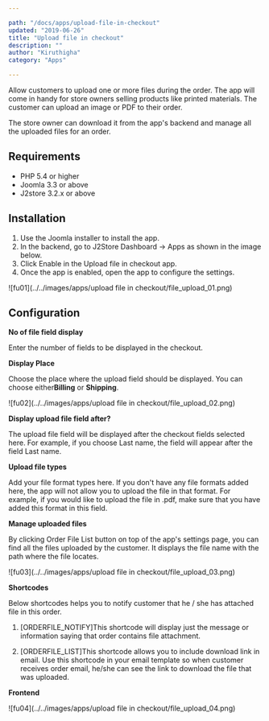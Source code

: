 ```yaml
---

path: "/docs/apps/upload-file-in-checkout"
updated: "2019-06-26"
title: "Upload file in checkout"
description: ""
author: "Kiruthigha"
category: "Apps"

---
```





Allow customers to upload one or more files during the order. The app will come in handy for store owners selling products like printed materials. The customer can upload an image or PDF to their order.

The store owner can download it from the app's backend and manage all the uploaded files for an order.

## Requirements

- PHP 5.4 or higher
- Joomla 3.3 or above
- J2store 3.2.x or above


## Installation

1. Use the Joomla installer to install the app.
2. In the backend, go to J2Store Dashboard -> Apps as shown in the image below.
3. Click Enable in the Upload file in checkout app.
4. Once the app is enabled, open the app to configure the settings.

![fu01](../../images/apps/upload file in checkout/file_upload_01.png)

## Configuration

**No of file field display**

Enter the number of fields to be displayed in the checkout.

**Display Place**

Choose the place where the upload field should be displayed. You can choose either**Billing** or **Shipping**.

![fu02](../../images/apps/upload file in checkout/file_upload_02.png)

**Display upload file field after?**

The upload file field will be displayed after the checkout fields selected here. For example, if you choose Last name, the field will appear after the field Last name.

**Upload file types**

Add your file format types here. If you don't have any file formats added here, the app will not allow you to upload the file in that format. For example, if you would like to upload the file in .pdf, make sure that you have added this format in this field.

**Manage uploaded files**

By clicking Order File List button on top of the app's settings page, you can find all the files uploaded by the customer. It displays the file name with the path where the file locates.

![fu03](../../images/apps/upload file in checkout/file_upload_03.png)

**Shortcodes**

Below shortcodes helps you to notify customer that he / she has attached file in this order.

1. [ORDERFILE_NOTIFY]This shortcode will display just the message or information saying that order contains file attachment.

2. [ORDERFILE_LIST]This shortcode allows you to include download link in email. Use this shortcode in your email template so when customer receives order email, he/she can see the link to download the file that was uploaded.


**Frontend**

![fu04](../../images/apps/upload file in checkout/file_upload_04.png)
